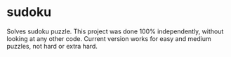 # sudoku

Solves sudoku puzzle. This project was done 100% independently, without looking at any other code.
Current version works for easy and medium puzzles, not hard or extra hard.
